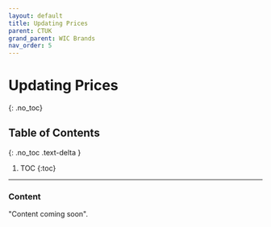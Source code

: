 ```yaml
---
layout: default
title: Updating Prices
parent: CTUK
grand_parent: WIC Brands
nav_order: 5
---
```


# Updating Prices
{: .no_toc}

## Table of Contents
{: .no_toc .text-delta }

1. TOC
{:toc}
---

### Content
"Content coming soon".

